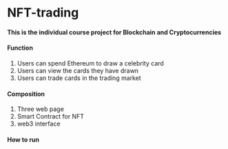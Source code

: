 # NFT-trading

#### This is the individual course project for Blockchain and Cryptocurrencies 



#### Function 

1. Users can spend Ethereum to draw a celebrity card 
2. Users can view the cards they have drawn 
3. Users can trade cards in the trading market 



####  Composition 

1. Three web page 
2. Smart Contract for NFT 
3. web3 interface 



#### How to run 


